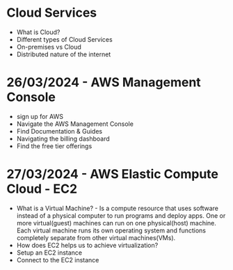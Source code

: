 # Cloud Services

- What is Cloud?
- Different types of Cloud Services
- On-premises vs Cloud
- Distributed nature of the internet

# 26/03/2024 - AWS Management Console

- sign up for AWS
- Navigate the AWS Management Console
- Find Documentation & Guides
- Navigating the billing dashboard
- Find the free tier offerings

# 27/03/2024 - AWS Elastic Compute Cloud - EC2

- What is a Virtual Machine? - Is a compute resource that uses software instead of a physical computer to run programs and deploy apps. One or more virtual(guest) machines can run on one physical(host) machine. Each virtual machine runs its own operating system and functions completely separate from other virtual machines(VMs).
- How does EC2 helps us to achieve virtualization?
- Setup an EC2 instance
- Connect to the EC2 instance
